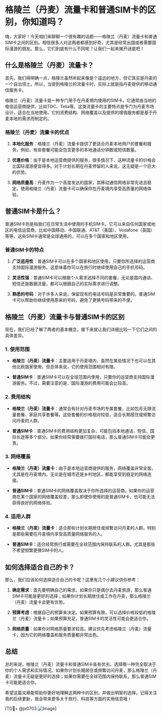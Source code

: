 # 格陵兰（丹麦）流量卡和普通SIM卡的区别，你知道吗？

嗨，大家好！今天咱们来聊聊一个很有趣的话题——格陵兰（丹麦）流量卡和普通SIM卡之间的区别。相信很多人对这两者都感到好奇，尤其是经常出国或者需要国际漫游的朋友。那么，它们到底有什么不同呢？让我们一起来揭开谜底吧！

## 什么是格陵兰（丹麦）流量卡？

首先，我们得明确一点，格陵兰虽然听起来像是个遥远的地方，但它其实是丹麦的一个自治领土。所以，当提到格陵兰的流量卡时，实际上就是指丹麦提供的移动通信服务卡。

格陵兰（丹麦）流量卡是一种专门用于在丹麦境内使用的SIM卡。它通常由当地的电信运营商提供，比如TDC、Telia等。这类流量卡的主要特点是专门为丹麦市场设计，适合在当地使用。它的资费结构、网络覆盖以及提供的增值服务都是基于丹麦本地的需求而制定的。

### 格陵兰（丹麦）流量卡的优点

1. **本地化服务**：格陵兰（丹麦）流量卡提供了更适合丹麦本地用户的套餐和服务。例如，有些套餐可能会包含更多的本地通话分钟数或短信数量。
   
2. **优惠价格**：由于是本地运营商提供的服务，很多情况下，这种流量卡的价格会比国际漫游便宜得多。对于计划长期在丹麦停留的人来说，这无疑是一个巨大的优势。

3. **网络质量高**：丹麦作为一个高度发达的国家，其移动通信网络非常先进且稳定。使用格陵兰（丹麦）流量卡可以确保你在丹麦境内享受高质量的网络体验。

## 普通SIM卡是什么？

普通SIM卡则是指我们在日常生活中使用的手机SIM卡。它可以来自任何国家或地区的电信运营商，比如中国移动、中国联通、AT&T（美国）、Vodafone（英国）等等。这些SIM卡通常是全球通用的，可以在多个国家和地区使用。

### 普通SIM卡的特点

1. **广泛适用性**：普通SIM卡可以在多个国家和地区使用，只要你所选择的运营商支持国际漫游服务。这意味着你可以在旅行时继续使用自己的手机号码。

2. **灵活性强**：普通SIM卡可以根据个人需求选择不同的套餐，无论是国内通话、短信还是数据流量，都可以根据自己的实际需求进行调整。

3. **熟悉的号码**：对于许多人来说，保留现有的电话号码是非常重要的。普通SIM卡可以帮助你继续使用原来的号码，避免了更换号码带来的不便。

## 格陵兰（丹麦）流量卡与普通SIM卡的区别

现在，我们已经了解了两者的基本概念，接下来就让我们详细比较一下它们之间的具体差异。

### 1. 使用范围

- **格陵兰（丹麦）流量卡**：主要适用于丹麦境内，虽然在某些情况下也可以在其他北欧国家使用，但总体来说，它的使用范围相对有限。
  
- **普通SIM卡**：普通SIM卡可以在全球范围内使用，只要你的运营商支持国际漫游服务。不过，需要注意的是，国际漫游的费用可能会比较高。

### 2. 费用结构

- **格陵兰（丹麦）流量卡**：通常会有针对丹麦市场的专属套餐，比如包月无限流量套餐、家庭共享套餐等。这些套餐的价格相对较低，适合长期居住或频繁访问丹麦的人群。

- **普通SIM卡**：普通SIM卡的费用结构更加复杂，可能包括本地通话、短信、国际长途等多个部分。如果你经常需要拨打国际电话，那么普通SIM卡可能会更贵。

### 3. 网络覆盖

- **格陵兰（丹麦）流量卡**：由于是本地运营商提供的服务，网络覆盖非常全面，尤其是在丹麦境内。无论是在城市还是乡村地区，都能享受到稳定的网络连接。

- **普通SIM卡**：普通SIM卡的网络覆盖取决于你所选择的运营商。如果你的运营商在某个国家的网络覆盖较差，那么即使你使用的是普通SIM卡，也可能无法获得良好的网络体验。

### 4. 适用人群

- **格陵兰（丹麦）流量卡**：适合那些计划长期居住或频繁访问丹麦的人群。特别是那些需要在丹麦境内享受高质量网络服务的人。

- **普通SIM卡**：适合经常旅行或需要在全球范围内保持联系的人群。尤其是那些不希望频繁更换SIM卡的人。

## 如何选择适合自己的卡？

那么，我们应该如何选择适合自己的卡呢？这里有几个小建议供你参考：

1. **确定需求**：首先要明确自己的需求。如果你只是偶尔去丹麦旅游，那么普通SIM卡可能是更好的选择；如果你计划长期居住或工作在丹麦，那么格陵兰（丹麦）流量卡会更有优势。

2. **预算考虑**：根据自己的预算来决定。如果预算有限，可以选择价格较低的格陵兰（丹麦）流量卡；如果预算充足，普通SIM卡的灵活性可能会更适合你。

3. **网络质量**：如果你对网络质量要求较高，建议优先考虑格陵兰（丹麦）流量卡，因为它的网络覆盖和服务质量都非常出色。

## 总结

总的来说，格陵兰（丹麦）流量卡和普通SIM卡各有优劣，选择哪一种完全取决于你的个人需求和实际情况。如果你计划长期居住或频繁访问丹麦，那么格陵兰（丹麦）流量卡无疑是更好的选择；如果你需要在全球范围内保持联系，那么普通SIM卡可能更适合你。

希望这篇文章能帮助你更好地理解这两种卡的区别，并做出明智的选择。记得关注我的后续更新，我会带来更多关于旅行、科技等方面的实用信息哦！

[TG💪+ @jx0703 ![Image](https://github.com/user-attachments/assets/dbca1d08-cadb-493c-b0ec-ad6f7a83f270)]